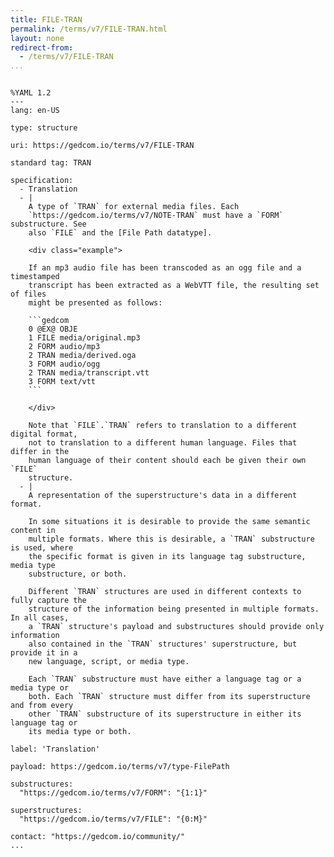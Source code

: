 ```yaml
---
title: FILE-TRAN
permalink: /terms/v7/FILE-TRAN.html
layout: none
redirect-from:
  - /terms/v7/FILE-TRAN
...
```


```

%YAML 1.2
---
lang: en-US

type: structure

uri: https://gedcom.io/terms/v7/FILE-TRAN

standard tag: TRAN

specification:
  - Translation
  - |
    A type of `TRAN` for external media files. Each
    `https://gedcom.io/terms/v7/NOTE-TRAN` must have a `FORM` substructure. See
    also `FILE` and the [File Path datatype].
    
    <div class="example">
    
    If an mp3 audio file has been transcoded as an ogg file and a timestamped
    transcript has been extracted as a WebVTT file, the resulting set of files
    might be presented as follows:
    
    ```gedcom
    0 @EX@ OBJE
    1 FILE media/original.mp3
    2 FORM audio/mp3
    2 TRAN media/derived.oga
    3 FORM audio/ogg
    2 TRAN media/transcript.vtt
    3 FORM text/vtt
    ```
    
    </div>
    
    Note that `FILE`.`TRAN` refers to translation to a different digital format,
    not to translation to a different human language. Files that differ in the
    human language of their content should each be given their own `FILE`
    structure.
  - |
    A representation of the superstructure's data in a different format.
    
    In some situations it is desirable to provide the same semantic content in
    multiple formats. Where this is desirable, a `TRAN` substructure is used, where
    the specific format is given in its language tag substructure, media type
    substructure, or both.
    
    Different `TRAN` structures are used in different contexts to fully capture the
    structure of the information being presented in multiple formats. In all cases,
    a `TRAN` structure's payload and substructures should provide only information
    also contained in the `TRAN` structures' superstructure, but provide it in a
    new language, script, or media type.
    
    Each `TRAN` substructure must have either a language tag or a media type or
    both. Each `TRAN` structure must differ from its superstructure and from every
    other `TRAN` substructure of its superstructure in either its language tag or
    its media type or both.

label: 'Translation'

payload: https://gedcom.io/terms/v7/type-FilePath

substructures:
  "https://gedcom.io/terms/v7/FORM": "{1:1}"

superstructures:
  "https://gedcom.io/terms/v7/FILE": "{0:M}"

contact: "https://gedcom.io/community/"
...

```
